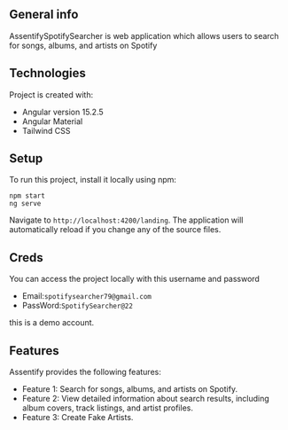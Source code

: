 ## General info

AssentifySpotifySearcher is web application which allows users to search for songs, albums, and artists on Spotify

## Technologies

Project is created with:

- Angular version 15.2.5
- Angular Material
- Tailwind CSS

## Setup

To run this project, install it locally using npm:

```
npm start
ng serve
```

Navigate to `http://localhost:4200/landing`. The application will automatically reload if you change any of the source files.

## Creds

You can access the project locally with this username and password

* Email:`spotifysearcher79@gmail.com`
* PassWord:`SpotifySearcher@22`

this is a demo account.

## Features

Assentify provides the following features:

- Feature 1: Search for songs, albums, and artists on Spotify.
- Feature 2: View detailed information about search results, including album covers, track listings, and artist profiles.
- Feature 3: Create Fake Artists.
